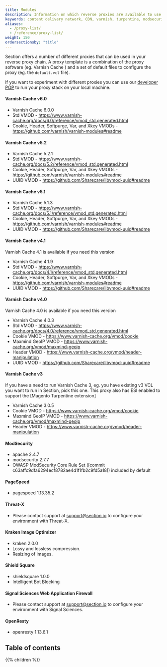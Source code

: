 ```yaml
---
title: Modules
description: Information on which reverse proxies are available to use on Section content delivery network.
keywords: content delivery network, CDN, varnish, turpentine, modsecurity, reverse proxies, proxy, proxy template
aliases:
  - /proxy-list/
  - /reference/proxy-list/
weight: 150
ordersectionsby: "title"
---
```


Section offers a number of different proxies that can be used in your reverse proxy chain. A proxy template is a combination of the proxy software (eg. Varnish Cache ) and a set of default files to configure the proxy (eg. the `default.vcl` file).

If you want to experiment with different proxies you can use our [developer POP](/docs/developer-pop/) to run your proxy stack on your local machine.

#### Varnish Cache v6.0

- Varnish Cache  6.0.0
- Std VMOD - <https://www.varnish-cache.org/docs/6.0/reference/vmod_std.generated.html>
- Cookie, Header, Softpurge, Var, and Xkey VMODs - <https://github.com/varnish/varnish-modules#readme>

#### Varnish Cache v5.2

- Varnish Cache  5.2.1
- Std VMOD - <https://www.varnish-cache.org/docs/5.2/reference/vmod_std.generated.html>
- Cookie, Header, Softpurge, Var, and Xkey VMODs - <https://github.com/varnish/varnish-modules#readme>
- UUID VMOD - <https://github.com/Sharecare/libvmod-uuid#readme>

#### Varnish Cache v5.1

- Varnish Cache  5.1.3
- Std VMOD - <https://www.varnish-cache.org/docs/5.1/reference/vmod_std.generated.html>
- Cookie, Header, Softpurge, Var, and Xkey VMODs - <https://github.com/varnish/varnish-modules#readme>
- UUID VMOD - <https://github.com/Sharecare/libvmod-uuid#readme>

#### Varnish Cache v4.1

Varnish Cache  4.1 is available if you need this version

- Varnish Cache  4.1.9
- Std VMOD - <https://www.varnish-cache.org/docs/4.1/reference/vmod_std.generated.html>
- Cookie, Header, Softpurge, Var, and Xkey VMODs - <https://github.com/varnish/varnish-modules#readme>
- UUID VMOD - <https://github.com/Sharecare/libvmod-uuid#readme>

#### Varnish Cache  v4.0

Varnish Cache  4.0 is available if you need this version

- Varnish Cache  4.0.3
- Std VMOD - <https://www.varnish-cache.org/docs/4.0/reference/vmod_std.generated.html>
- Cookie VMOD - <https://www.varnish-cache.org/vmod/cookie>
- Maxmind GeoIP VMOD - <https://www.varnish-cache.org/vmod/maxmind-geoip>
- Header VMOD - <https://www.varnish-cache.org/vmod/header-manipulation>
- UUID VMOD - <https://github.com/Sharecare/libvmod-uuid#readme>

#### Varnish Cache v3

If you have a need to run Varnish Cache 3, eg. you have existing v3 VCL you want to run in Section, pick this one. This proxy also has ESI enabled to support the [Magento Turpentine extension]

- Varnish Cache  3.0.5
- Cookie VMOD - <https://www.varnish-cache.org/vmod/cookie>
- Maxmind GeoIP VMOD - <https://www.varnish-cache.org/vmod/maxmind-geoip>
- Header VMOD - <https://www.varnish-cache.org/vmod/header-manipulation>

#### ModSecurity

- apache 2.4.7
- modsecurity 2.7.7
- OWASP ModSecurity Core Rule Set ([commit c63affc9dfa6294ecf8782ae4d1f1fb2c9fd5a18]) included by default

#### PageSpeed

- pagespeed 1.13.35.2

#### Threat-X

- Please contact support at [support@section.io](mailto:support@section.io) to configure your environment with Threat-X.

#### Kraken Image Optimizer
  - kraken 2.0.0
  - Lossy and lossless compression.
  - Resizing of images.

#### Shield Square
  - shieldsquare 1.0.0
  - Intelligent Bot Blocking

#### Signal Sciences Web Application Firewall
  - Please contact support at [support@section.io](mailto:support@section.io) to configure your environment with Signal Sciences.

#### OpenResty
  - openresty 1.13.6.1

## Table of contents

{{% children %}}